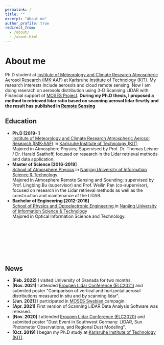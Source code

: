 ```yaml
---
permalink: /
title: ""
excerpt: "About me"
author_profile: true
redirect_from: 
  - /about/
  - /about.html
---
```

# <i class="fa fa-cog fa-spin fa-fw"></i> About me #

Ph.D student at [Institute of Meteorology and Climate Research Atmospheric Aerosol Research (IMK-AAF)](https://www.imk-aaf.kit.edu/index.php) at [Karlsruhe Institute of Technology (KIT)](https://www.kit.edu/english/). My research interests include aerosols and cloud remote sensing. Now I am doing reserach on aerosols distribution using 3-D Scanning LIDAR with Financial support of [MOSES Project](https://www.ufz.de/moses/). <b>During my Ph.D thesis, I proposed a method to retrieved lidar ratio based on scanning aerosol lidar firsrtly and the result has published in [Remote Sensing](https://www.mdpi.com/2072-4292/14/7/1693)</b>

## <i class="fa fa-fw fa-university "></i> Education ##
<ul style="width: auto; height: 410px; overflow: auto">
  <li> <b> Ph.D [2019- ] </b></li>
  <a href="https://www.imk-aaf.kit.edu/251.php">Institute of Meteorology and Climate Research Atmospheric Aerosol Research (IMK-AAF)</a> in <a href="https://www.kit.edu/english/">Karlsruhe Institute of Technology (KIT)</a><br />
  Majored in Atmosphere Physics; Supervised by Prof. Dr. Thomas Leisner / Dr. Harald Saathoff, focused on research in the Lidar retrieval methods and data application.
  
  <li> <b> Master of Science [2016-2019] </b></li>
  <a href="https://en.nuist.edu.cn/2019/0128/c4784a134654/page.html">School of Atmosphere Physics</a> in <a href="https://en.nuist.edu.cn/">Nanjing University of Information Science & Technology</a><br />
  Majored in Atmosphere Remote Sensing and Sounding; supervised by Prof. Lingbing Bu (supervisor) and Prof. Weilin Pan (co-supervisor), focused on research in the Lidar retrieval methods as well as the construction and maintenance of the LIDAR.
  
  
   <li> <b> Bachelor of Engineering [2012-2016] </b></li>
  <a href="https://en.nuist.edu.cn/2019/0128/c4784a134650/page.htm">School of Physics and Optoelectronic Engineering </a> in <a href="https://en.nuist.edu.cn/">Nanjing University of Information Science & Technology</a><br />
  Majored in Optical Information Science and Technology.
  
</ul>

## <i class="fa fa-fw fa-rss "></i> News ##
<ul style="width: auto; height: 300px; overflow: auto">
   <li> <b>[Feb. 2022]</b> I visited University of Granada for two months.</li> 
    
   <li> <b>[Nov. 2021]</b> I attended  <a href="https://granada-en.congresoseci.com/elc2021">Eroupen Lidar Conference (ELC2021)</a> and submited poster "Comparison of vertical and horizontal aerosol distributions measured in situ and by scanning lidar".</li> 
   
  <li> <b>[Jun. 2021]</b> I participated in <a href="https://www.ufz.de/moses/">MOSES Swabian </a> campagin. </li> 

  <li> <b>[Apr. 2021]</b> First version of Scanning LIDAR Data Analysis Software was released.</li> 
  
  <li> <b>[Nov. 2020]</b> I attended  <a href="https://granada-en.congresoseci.com/elc2020">Eroupen Lidar Conference (ELC2020)</a> and submited poster "Dust Event in Southwest Germany: LIDAR, Sun Photometer Observations, and Regional Dust Modeling".</li> 
  
  <li> <b>[Oct. 2019]</b> I began my Ph.D study at <a href="https://www.kit.edu/english/">Karlsruhe Institute of Technology (KIT)</a>.</li> 
 
</ul>
